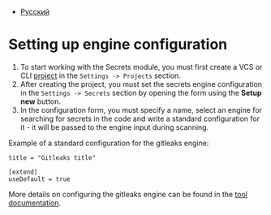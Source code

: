 - [Русский](../../secrets/secrets-setup/)

# Setting up engine configuration

1. To start working with the Secrets module, you must first create a VCS or CLI [project](/on-premise/how-to/projects) in the `Settings -> Projects` section.
1. After creating the project, you must set the secrets engine configuration in the `Settings -> Secrets` section by opening the form using the **Setup new** button.
1. In the configuration form, you must specify a name, select an engine for searching for secrets in the code and write a standard configuration for it - it will be passed to the engine input during scanning.

Example of a standard configuration for the gitleaks engine:

```
title = "Gitleaks title"

[extend]
useDefault = true
```

More details on configuring the gitleaks engine can be found in the [tool documentation](https://github.com/gitleaks/gitleaks?tab=readme-ov-file#configuration).
